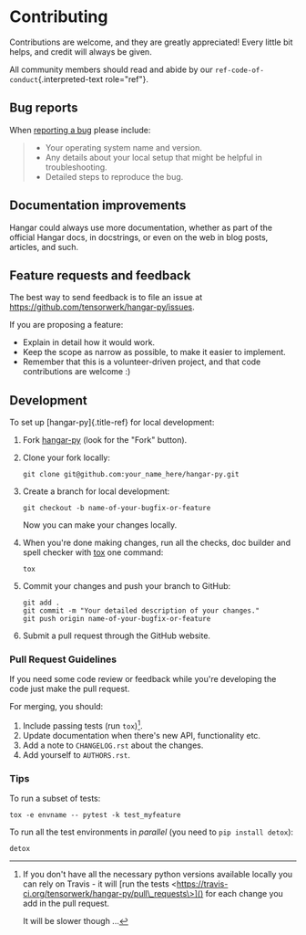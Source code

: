 Contributing
============

Contributions are welcome, and they are greatly appreciated! Every
little bit helps, and credit will always be given.

All community members should read and abide by our
`ref-code-of-conduct`{.interpreted-text role="ref"}.

Bug reports
-----------

When [reporting a bug](https://github.com/tensorwerk/hangar-py/issues)
please include:

> -   Your operating system name and version.
> -   Any details about your local setup that might be helpful in
>     troubleshooting.
> -   Detailed steps to reproduce the bug.

Documentation improvements
--------------------------

Hangar could always use more documentation, whether as part of the
official Hangar docs, in docstrings, or even on the web in blog posts,
articles, and such.

Feature requests and feedback
-----------------------------

The best way to send feedback is to file an issue at
<https://github.com/tensorwerk/hangar-py/issues>.

If you are proposing a feature:

-   Explain in detail how it would work.
-   Keep the scope as narrow as possible, to make it easier to
    implement.
-   Remember that this is a volunteer-driven project, and that code
    contributions are welcome :)

Development
-----------

To set up [hangar-py]{.title-ref} for local development:

1.  Fork [hangar-py](https://github.com/tensorwerk/hangar-py) (look for
    the \"Fork\" button).
2.  Clone your fork locally:

        git clone git@github.com:your_name_here/hangar-py.git

3.  Create a branch for local development:

        git checkout -b name-of-your-bugfix-or-feature

    Now you can make your changes locally.

4.  When you\'re done making changes, run all the checks, doc builder
    and spell checker with
    [tox](http://tox.readthedocs.io/en/latest/install.html) one command:

        tox

5.  Commit your changes and push your branch to GitHub:

        git add .
        git commit -m "Your detailed description of your changes."
        git push origin name-of-your-bugfix-or-feature

6.  Submit a pull request through the GitHub website.

### Pull Request Guidelines

If you need some code review or feedback while you\'re developing the
code just make the pull request.

For merging, you should:

1.  Include passing tests (run `tox`)[^1].
2.  Update documentation when there\'s new API, functionality etc.
3.  Add a note to `CHANGELOG.rst` about the changes.
4.  Add yourself to `AUTHORS.rst`.

### Tips

To run a subset of tests:

    tox -e envname -- pytest -k test_myfeature

To run all the test environments in *parallel* (you need to
`pip install detox`):

    detox

[^1]: If you don\'t have all the necessary python versions available
    locally you can rely on Travis - it will [run the tests
    \<https://travis-ci.org/tensorwerk/hangar-py/pull\_requests\>]() for
    each change you add in the pull request.

    It will be slower though \...
